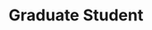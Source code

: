 ---
layout: page
title: Graduate Student
role: Ph.D. Student
email: future@gmail.com
img: /assets/img/graduate-student.jpeg
importance: 1
redirect:
category: Students
---